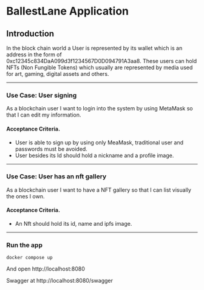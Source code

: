 # BallestLane Application

## Introduction
In the block chain world a User is represented by its wallet which is an address in the form of 0xc12345c834DaA099d3f1234567D0D094791A3aa8.
These users can hold NFTs (Non Fungible Tokens) which usually are represented by media used for art, gaming, digital assets and others.

___
### Use Case: User signing
As a blockchain user I want to login into the system by using MetaMask so that I can edit my information.

#### Acceptance Criteria.
* User is able to sign up by using only MeaMask, traditional user and passwords must be avoided.
* User besides its Id should hold a nickname and a profile image.


___
### Use Case: User has an nft gallery
As a blockchain user I want to have a NFT gallery so that I can list visually the ones I own.

#### Acceptance Criteria.
* An Nft should hold its id, name and ipfs image.

___
### Run the app
```shell
docker compose up
```
And open http://localhost:8080

Swagger at http://localhost:8080/swagger